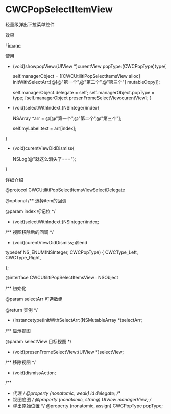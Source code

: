 # CWCPopSelectItemView
轻量级弹出下拉菜单控件

效果

! [image](https://github.com/wenchang1989/CWCPopSelectItemView/blob/master/2017-08-29%2017_29_46.gif?raw=true)


使用

- (void)showpopView:(UIView *)curentView popType:(CWCPopType)type{

    self.managerObject = [[CWCUtilitiPopSelectItemsView alloc] initWithSelectArr:[@[@"第一个",@"第二个",@"第三个"] mutableCopy]];
    
    self.managerObject.delegate = self;
    self.managerObject.popType = type;
    [self.managerObject presenFromeSelectView:curentView];
}

- (void)selectWithIndext:(NSInteger)index{

    NSArray *arr = @[@"第一个",@"第二个",@"第三个"];
    
    self.myLabel.text = arr[index];
    
}

- (void)curentViewDidDismiss{

    NSLog(@"就这么消失了===");
    
}

详细介绍

@protocol CWCUtilitiPopSelectItemsViewSelectDelegate <NSObject>

@optional
/**
 选择item的回调

 @param index 标记位
 */
- (void)selectWithIndext:(NSInteger)index;

/**
 视图移除后的回调
 */
- (void)curentViewDidDismiss;
@end

typedef NS_ENUM(NSInteger, CWCPopType)
{
    CWCType_Left,
    CWCType_Right,

};

@interface CWCUtilitiPopSelectItemsView : NSObject

/**
 初始化

 @param selectArr 可选数组

 @return 实例
 */
- (instancetype)initWithSelectArr:(NSMutableArray *)selectArr;

/**
 显示视图

 @param selectView 目标视图
 */
- (void)presenFromeSelectView:(UIView *)selectView;

/**
 移除视图
 */
- (void)dismissAction;

/**
 *  代理
 */
@property (nonatomic, weak) id <CWCUtilitiPopSelectItemsViewSelectDelegate> delegate;
/**
 *  视图底图
 */
@property (nonatomic, strong) UIView *managerView;
/**
 *  弹出原始位置
 */
@property (nonatomic, assign) CWCPopType popType;

